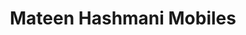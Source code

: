 ---
title: "Mateen Hashmani Mobiles"
url: /karachi/mateen-hashmani-mobiles-center-nizam-mobile-shop-no-7-al-abdullah-haroon-rd-saddar/
shop: mobile phone
---